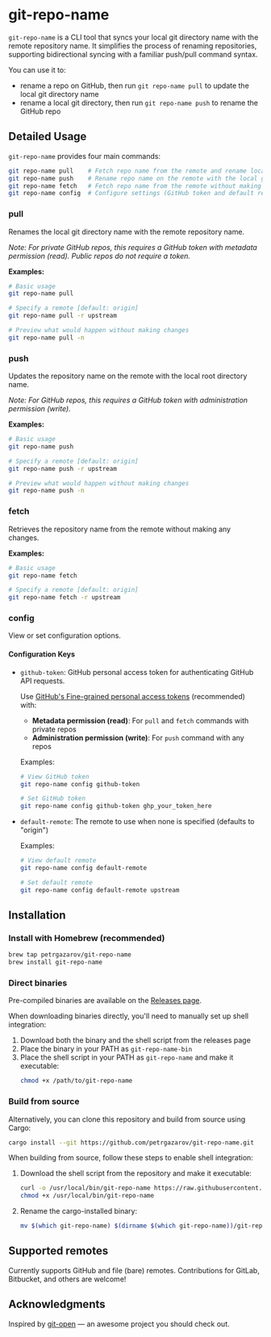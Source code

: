 # git-repo-name

`git-repo-name` is a CLI tool that syncs your local git directory name with the remote repository name. It simplifies the process of renaming repositories, supporting bidirectional syncing with a familiar push/pull command syntax.

You can use it to:

- rename a repo on GitHub, then run `git repo-name pull` to update the local git directory name
- rename a local git directory, then run `git repo-name push` to rename the GitHub repo

## Detailed Usage

`git-repo-name` provides four main commands:

```sh
git repo-name pull    # Fetch repo name from the remote and rename local git directory name to match it
git repo-name push    # Rename repo name on the remote with the local git directory name
git repo-name fetch   # Fetch repo name from the remote without making changes
git repo-name config  # Configure settings (GitHub token and default remote)
```

### pull

Renames the local git directory name with the remote repository name.

_Note: For private GitHub repos, this requires a GitHub token with metadata permission (read). Public repos do not require a token._

**Examples:**

```bash
# Basic usage
git repo-name pull

# Specify a remote [default: origin]
git repo-name pull -r upstream

# Preview what would happen without making changes
git repo-name pull -n
```

### push

Updates the repository name on the remote with the local root directory name.

_Note: For GitHub repos, this requires a GitHub token with administration permission (write)._

**Examples:**

```bash
# Basic usage
git repo-name push

# Specify a remote [default: origin]
git repo-name push -r upstream

# Preview what would happen without making changes
git repo-name push -n
```

### fetch

Retrieves the repository name from the remote without making any changes.

**Examples:**

```bash
# Basic usage
git repo-name fetch

# Specify a remote [default: origin]
git repo-name fetch -r upstream
```

### config

View or set configuration options.

#### Configuration Keys

- `github-token`: GitHub personal access token for authenticating GitHub API requests.

  Use [GitHub's Fine-grained personal access tokens](https://docs.github.com/en/authentication/keeping-your-account-and-data-secure/managing-your-personal-access-tokens#creating-a-fine-grained-personal-access-token) (recommended) with:

  - **Metadata permission (read)**: For `pull` and `fetch` commands with private repos
  - **Administration permission (write)**: For `push` command with any repos

  Examples:

  ```sh
  # View GitHub token
  git repo-name config github-token

  # Set GitHub token
  git repo-name config github-token ghp_your_token_here
  ```

- `default-remote`: The remote to use when none is specified (defaults to "origin")

  Examples:

  ```sh
  # View default remote
  git repo-name config default-remote

  # Set default remote
  git repo-name config default-remote upstream
  ```

## Installation

### Install with Homebrew (recommended)

```bash
brew tap petrgazarov/git-repo-name
brew install git-repo-name
```

### Direct binaries

Pre-compiled binaries are available on the [Releases page](https://github.com/petrgazarov/git-repo-name/releases).

When downloading binaries directly, you'll need to manually set up shell integration:

1. Download both the binary and the shell script from the releases page
2. Place the binary in your PATH as `git-repo-name-bin`
3. Place the shell script in your PATH as `git-repo-name` and make it executable:
   ```bash
   chmod +x /path/to/git-repo-name
   ```

### Build from source

Alternatively, you can clone this repository and build from source using Cargo:

```bash
cargo install --git https://github.com/petrgazarov/git-repo-name.git
```

When building from source, follow these steps to enable shell integration:

1. Download the shell script from the repository and make it executable:
   ```bash
   curl -o /usr/local/bin/git-repo-name https://raw.githubusercontent.com/petrgazarov/git-repo-name/main/shell/git-repo-name.sh
   chmod +x /usr/local/bin/git-repo-name
   ```
2. Rename the cargo-installed binary:
   ```bash
   mv $(which git-repo-name) $(dirname $(which git-repo-name))/git-repo-name-bin
   ```

## Supported remotes

Currently supports GitHub and file (bare) remotes. Contributions for GitLab, Bitbucket, and others are welcome!

## Acknowledgments

Inspired by [git-open](https://github.com/paulirish/git-open) — an awesome project you should check out.
